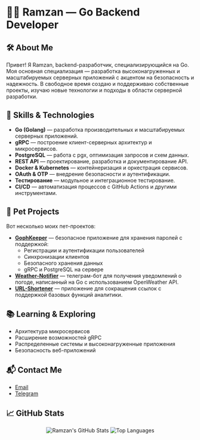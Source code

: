 # 👨‍💻 Ramzan — Go Backend Developer

## 🛠️ About Me

Привет! Я Ramzan, backend-разработчик, специализирующийся на Go. Моя основная специализация — разработка высоконагруженных и масштабируемых серверных приложений с акцентом на безопасность и надежность. В свободное время создаю и поддерживаю собственные проекты, изучаю новые технологии и подходы в области серверной разработки.

## 🔧 Skills & Technologies

- **Go (Golang)** — разработка производительных и масштабируемых серверных приложений.
- **gRPC** — построение клиент-серверных архитектур и микросервисов.
- **PostgreSQL** — работа с pgx, оптимизация запросов и схем данных.
- **REST API** — проектирование, разработка и документирование API.
- **Docker & Kubernetes** — контейнеризация и оркестрация сервисов.
- **OAuth & OTP** — внедрение безопасности и аутентификации.
- **Тестирование** — модульное и интеграционное тестирование.
- **CI/CD** — автоматизация процессов с GitHub Actions и другими инструментами.

## 🚀 Pet Projects

Вот несколько моих пет-проектов:

- **[GophKeeper](https://github.com/imbroux/GophKeeper)** — безопасное приложение для хранения паролей с поддержкой:
  - Регистрации и аутентификации пользователей
  - Синхронизации клиентов
  - Безопасного хранения данных
  - gRPC и PostgreSQL на сервере
- **[Weather-Notifier](https://github.com/ваш-аккаунт/Weather-Notifier)** — телеграм-бот для получения уведомлений о погоде, написанный на Go с использованием OpenWeather API.
- **[URL-Shortener](https://github.com/ваш-аккаунт/URL-Shortener)** — приложение для сокращения ссылок с поддержкой базовых функций аналитики.

## 📚 Learning & Exploring

- Архитектура микросервисов
- Расширение возможностей gRPC
- Распределенные системы и высоконагруженные приложения
- Безопасность веб-приложений

## 📬 Contact Me

- [Email](mailto:ramaro@internet.ru)
- [Telegram](https://t.me/imbroux)

## 📈 GitHub Stats

<div align="center">

![Ramzan's GitHub Stats](https://github-readme-stats.vercel.app/api?username=imbroux&show_icons=true&theme=radical&hide=prs)
![Top Languages](https://github-readme-stats.vercel.app/api/top-langs/?username=imbroux&layout=compact&theme=radical)

</div>
